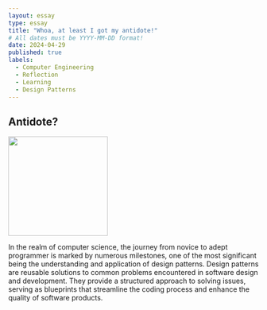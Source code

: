 ```yaml
---
layout: essay
type: essay
title: "Whoa, at least I got my antidote!"
# All dates must be YYYY-MM-DD format!
date: 2024-04-29
published: true
labels:
  - Computer Engineering
  - Reflection
  - Learning
  - Design Patterns
---
```


## Antidote?

<img width="200px"
class="rounded mx-auto d-block"
src="../img/design-patterns-saves-me-problems/IntelliJ_logo.png" >

In the realm of computer science, the journey from novice to adept programmer is marked by numerous milestones, one of the most significant being the understanding and application of design patterns. Design patterns are reusable solutions to common problems encountered in software design and development. They provide a structured approach to solving issues, serving as blueprints that streamline the coding process and enhance the quality of software products.

